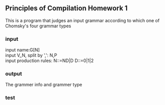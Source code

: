 ## Principles of Compilation Homework 1  

This is a program that judges an input grammar according to which one of Chomsky's four grammar types  

### input  
input name:G[N]  
input V_N, split by ',': N,P  
input production rules: N::=ND|D
                        D::=0|1|2
### output
The grammer info and grammer type

### test

```shell

```